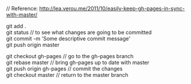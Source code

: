 // Reference: http://lea.verou.me/2011/10/easily-keep-gh-pages-in-sync-with-master/

git add .   
git status // to see what changes are going to be committed   
git commit -m 'Some descriptive commit message'     
git push origin master    

git checkout gh-pages // go to the gh-pages branch  
git rebase master // bring gh-pages up to date with master  
git push origin gh-pages // commit the changes  
git checkout master // return to the master branch  
